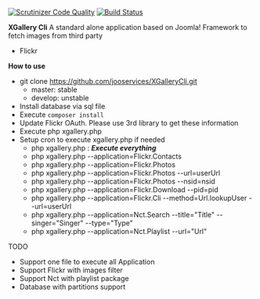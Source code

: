 [![Scrutinizer Code Quality](https://scrutinizer-ci.com/g/jooservices/XGalleryCli/badges/quality-score.png?b=develop)](https://scrutinizer-ci.com/g/jooservices/XGalleryCli/?branch=develop)
[![Build Status](https://scrutinizer-ci.com/g/jooservices/XGalleryCli/badges/build.png?b=develop)](https://scrutinizer-ci.com/g/jooservices/XGalleryCli/build-status/develop)

**XGallery Cli**
A standard alone application based on Joomla! Framework to fetch images from third party
 - Flickr
 
**How to use**
 - git clone https://github.com/jooservices/XGalleryCli.git
	 - master: stable
	 - develop: unstable
- Install database via sql file
- Execute `composer install`
- Update Flickr OAuth. Please use 3rd library to get these information
- Execute php xgallery.php
- Setup cron to execute xgallery.php if needed
	 - php xgallery.php : **_Execute everything_**
	 - php xgallery.php --application=Flickr.Contacts
	 - php xgallery.php --application=Flickr.Photos
	 - php xgallery.php --application=Flickr.Photos --url=userUrl
	 - php xgallery.php --application=Flickr.Photos --nsid=nsid
	 - php xgallery.php --application=Flickr.Download --pid=pid 	  
	 - php xgallery.php --application=Flickr.Cli --method=Url.lookupUser --url=userUrl 
	 - php xgallery.php --application=Nct.Search --title="Title" --singer="Singer" --type="Type"
	 - php xgallery.php --application=Nct.Playlist --url="Url"

TODO
- Support one file to execute all Application
- Support Flickr with images filter
- Support Nct with playlist package
- Database with partitions support